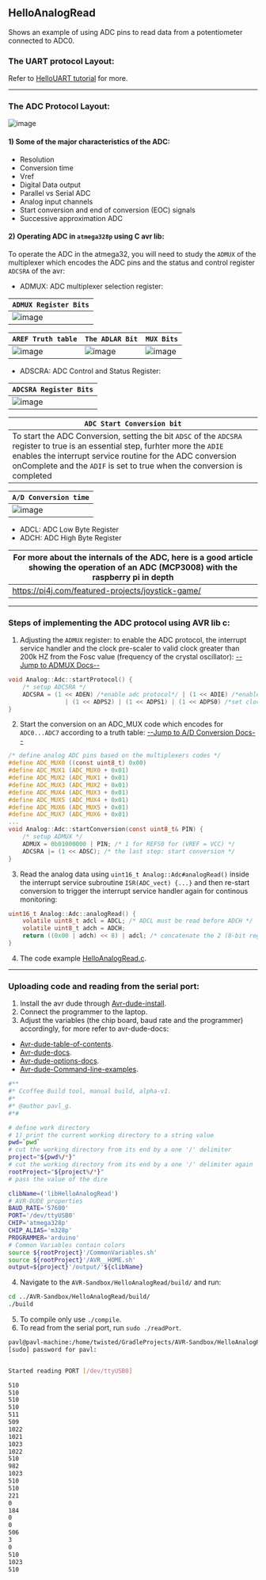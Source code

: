 ## HelloAnalogRead

Shows an example of using ADC pins to read data from a potentiometer connected to ADC0.

### The UART protocol Layout: 

Refer to [HelloUART tutorial](https://github.com/Software-Hardware-Codesign/AVR-Sandbox/tree/master/HelloUART) for more.

--------------
### The ADC Protocol Layout: 

![image](https://user-images.githubusercontent.com/60224159/177138088-32a4244c-2c3f-4c8d-8ddd-51e896dccf6a.png)

#### 1) Some of the major characteristics of the ADC:
- Resolution
- Conversion time
- Vref
- Digital Data output
- Parallel vs Serial ADC
- Analog input channels
- Start conversion and end of conversion (EOC) signals
- Successive approximation ADC

#### 2) Operating ADC in `atmega328p` using C avr lib:
To operate the ADC in the atmega32, you will need to study the `ADMUX` of the multiplexer which encodes the ADC pins and the status and control 
register `ADCSRA` of the avr:

<a name="ADMUX"></a>

- ADMUX: ADC multiplexer selection register:

| `ADMUX Register Bits` |
|-----------------------|
| ![image](https://user-images.githubusercontent.com/60224159/177139833-081cbe02-556b-4bf5-a9af-4ccb066e37b6.png) |

| `AREF Truth table` | `The ADLAR Bit` | `MUX Bits` | 
|------------------------|-------------------|-------------------------|
| ![image](https://user-images.githubusercontent.com/60224159/177140256-67d3e506-b64d-4244-9741-0dec0dfd6974.png) | ![image](https://user-images.githubusercontent.com/60224159/177141673-738104e3-580b-45b1-aacc-636efaa1a7c8.png) | ![image](https://user-images.githubusercontent.com/60224159/177140612-feb0c8c3-c81a-4e3f-9a18-75c70d99a5fa.png) |


- ADSCRA: ADC Control and Status Register:

| `ADCSRA Register Bits` | 
|------------------------|
| ![image](https://user-images.githubusercontent.com/60224159/177142491-bb6aa25e-7377-4627-ba30-95f7483561d0.png) |

<a name="COVERSION"></a>

| `ADC Start Conversion bit` |
|----------------------------|
| To start the ADC Conversion, setting the bit `ADSC` of the `ADCSRA` register to true is an essential step, furhter more the `ADIE` enables the interrupt service routine for the ADC conversion onComplete and the `ADIF` is set to true when the conversion is completed |

| `A/D Conversion time` |
|-----------------------|
| ![image](https://user-images.githubusercontent.com/60224159/177149300-3611afc3-43a1-4a77-976b-d8c8b6cb36ee.png) |

- ADCL: ADC Low Byte Register
- ADCH: ADC High Byte Register

| For more about the internals of the ADC, here is a good article showing the operation of an ADC (MCP3008) with the raspberry pi in depth |
|-------------------------------------------------|
| https://pi4j.com/featured-projects/joystick-game/ |

--------------

### Steps of implementing the ADC protocol using AVR lib c:

1) Adjusting the `ADMUX` register: to enable the ADC protocol, the interrupt service handler and the clock pre-scaler to valid clock greater than 200k HZ from the Fosc value (frequency of the crystal oscillator): [--Jump to ADMUX Docs--](#ADMUX)
```c
void Analog::Adc::startProtocol() {
    /* setup ADCSRA */
    ADCSRA = (1 << ADEN) /*enable adc protocol*/ | (1 << ADIE) /*enable interrupt service*/ 
                | (1 << ADPS2) | (1 << ADPS1) | (1 << ADPS0) /*set clock prescaler to clk/128*/; 
}
```
2) Start the conversion on an ADC_MUX code which encodes for `ADC0...ADC7` according to a truth table: [--Jump to A/D Conversion Docs--](#COVERSION)
```c
/* define analog ADC pins based on the multiplexers codes */
#define ADC_MUX0 ((const uint8_t) 0x00)
#define ADC_MUX1 (ADC_MUX0 + 0x01)
#define ADC_MUX2 (ADC_MUX1 + 0x01)
#define ADC_MUX3 (ADC_MUX2 + 0x01)
#define ADC_MUX4 (ADC_MUX3 + 0x01)
#define ADC_MUX5 (ADC_MUX4 + 0x01)
#define ADC_MUX6 (ADC_MUX5 + 0x01)
#define ADC_MUX7 (ADC_MUX6 + 0x01)
...
void Analog::Adc::startConversion(const uint8_t& PIN) {
    /* setup ADMUX */
    ADMUX = 0b01000000 | PIN; /* 1 for REFS0 for (VREF = VCC) */
    ADCSRA |= (1 << ADSC); /* the last step: start conversion */
}
```
3) Read the analog data using `uint16_t Analog::Adc#analogRead()` inside the interrupt service subroutine `ISR(ADC_vect) {...}` and then re-start conversion to trigger the interrupt service handler again for continous monitoring: 
```c
uint16_t Analog::Adc::analogRead() { 
    volatile uint8_t adcl = ADCL; /* ADCL must be read before ADCH */
    volatile uint8_t adch = ADCH;
    return ((0x00 | adch) << 8) | adcl; /* concatenate the 2 (8-bit registers) in a 16-bit software register */
}
```
4) The code example [HelloAnalogRead.c](https://github.com/Software-Hardware-Codesign/AVR-Sandbox/blob/master/HelloAnalogRead/main/lib/HelloAnalogRead.c).

-------------

### Uploading code and reading from the serial port: 
1) Install the avr dude through [Avr-dude-install](https://github.com/avrdudes/avrdude#documentation).
2) Connect the programmer to the laptop.
3) Adjust the variables (the chip board, baud rate and the programmer) accordingly, for more refer to avr-dude-docs:
- [Avr-dude-table-of-contents](https://avrdudes.github.io/avrdude/7.0/avrdude_toc.html#SEC_Contents).
- [Avr-dude-docs](https://avrdudes.github.io/avrdude/7.0/avrdude.html).
- [Avr-dude-options-docs](https://avrdudes.github.io/avrdude/7.0/avrdude_3.html#Option-Descriptions).
- [Avr-dude-Command-line-examples](https://avrdudes.github.io/avrdude/7.0/avrdude_5.html#Example-Command-Line-Invocations).
```bash
#**
#* Ccoffee Build tool, manual build, alpha-v1.
#*
#* @author pavl_g.
#*#

# define work directory
# 1) print the current working directory to a string value
pwd=`pwd`
# cut the working directory from its end by a one '/' delimiter
project="${pwd%/*}"
# cut the working directory from its end by a one '/' delimiter again
rootProject="${project%/*}"
# pass the value of the dire

clibName=('libHelloAnalogRead')
# AVR-DUDE properties
BAUD_RATE='57600'
PORT='/dev/ttyUSB0'
CHIP='atmega328p'
CHIP_ALIAS='m328p'
PROGRAMMER='arduino'
# Common Variables contain colors
source ${rootProject}'/CommonVariables.sh'
source ${rootProject}'/AVR__HOME.sh'
output=${project}'/output/'${clibName}
```
4) Navigate to the `AVR-Sandbox/HelloAnalogRead/build/` and run: 
```bash
cd ../AVR-Sandbox/HelloAnalogRead/build/
./build
```
5) To compile only use `./compile`.
6) To read from the serial port, run `sudo ./readPort`.
```bash
pavl@pavl-machine:/home/twisted/GradleProjects/AVR-Sandbox/HelloAnalogRead/build$ sudo ./readPort.sh 
[sudo] password for pavl:             


Started reading PORT [/dev/ttyUSB0]

510
510
510
510
511
509
1022
1021
1023
1022
510
982
1023
510
510
221
0
184
0
0
506
3
0
510
1023
510
```

